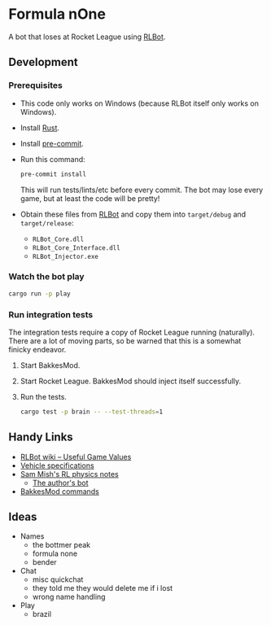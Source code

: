 # Formula nOne

A bot that loses at Rocket League using [RLBot].

## Development

### Prerequisites

* This code only works on Windows (because RLBot itself only works on Windows).
* Install [Rust](https://www.rust-lang.org/).
* Install [pre-commit].
* Run this command:

  ```sh
  pre-commit install
  ```

  This will run tests/lints/etc before every commit. The bot may lose every
  game, but at least the code will be pretty!

* Obtain these files from [RLBot] and copy them into `target/debug` and `target/release`:
  * `RLBot_Core.dll`
  * `RLBot_Core_Interface.dll`
  * `RLBot_Injector.exe`

[pre-commit]: https://pre-commit.com/
[RLBot]: http://www.rlbot.org/

### Watch the bot play

```sh
cargo run -p play
```

### Run integration tests

The integration tests require a copy of Rocket League running (naturally). There
are a lot of moving parts, so be warned that this is a somewhat finicky
endeavor.

1.  Start BakkesMod.

2.  Start Rocket League. BakkesMod should inject itself successfully.

3.  Run the tests.

    ```sh
    cargo test -p brain -- --test-threads=1
    ```

## Handy Links

* [RLBot wiki – Useful Game Values](https://github.com/RLBot/RLBot/wiki/Useful-Game-Values)
* [Vehicle specifications](https://www.reddit.com/r/RocketLeague/comments/7fotyx/vehicle_specifications_v139_hitboxes_handling/)
* [Sam Mish's RL physics notes](https://samuelpmish.github.io/notes/RocketLeague/)
  * [The author's bot](https://github.com/samuelpmish/Lobot)
* [BakkesMod commands](http://bakkesmod.wikia.com/wiki/Configuration)

## Ideas

* Names
  * the bottmer peak
  * formula none
  * bender
* Chat
  * misc quickchat
  * they told me they would delete me if i lost
  * wrong name handling
* Play
  * brazil
